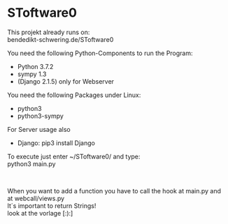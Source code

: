 # SToftware0
<p>
This projekt already runs on:<br>
bendedikt-schwering.de/SToftware0
</p>
<p>
You need the following Python-Components to run the Program:<br>
<ul>
<li>Python 3.7.2</li>
<li>sympy 1.3</li>
<li>(Django 2.1.5) only for Webserver</li>
</ul>
</p>

<p>
You need the following Packages under Linux:<br>
<ul>
<li>python3</li>
<li>python3-sympy</li>
</ul>
</p>
<p>
For Server usage also<br>
<ul>
<li>Django:  pip3 install Django</li>
</ul>
</p>
<p>
To execute just enter ~/SToftware0/ and type:<br>
python3 main.py
</p>

<br>
<p>
When you want to add a function you have to call the hook at main.py and at webcall/views.py
<br>It´s important to return Strings!<br>
look at the vorlage [:):]
</p>
